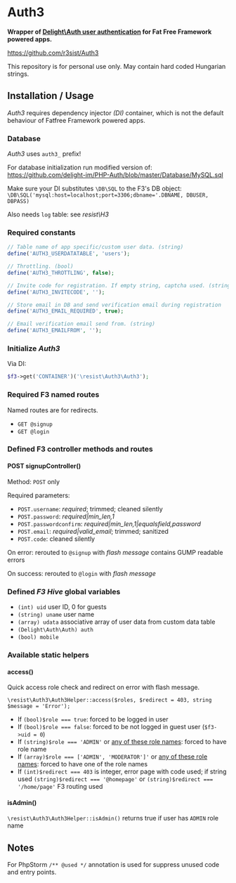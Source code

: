 # Auth3

**Wrapper of [Delight\Auth user authentication](https://github.com/delight-im/PHP-Auth) for Fat Free Framework powered apps.**

https://github.com/r3sist/Auth3

This repository is for personal use only. May contain hard coded Hungarian strings.

## Installation / Usage

*Auth3* requires dependency injector *(DI)* container, which is not the default behaviour of Fatfree Framework powered apps.

### Database

*Auth3* uses `auth3_` prefix!

For database initialization run modified version of: https://github.com/delight-im/PHP-Auth/blob/master/Database/MySQL.sql  

Make sure your DI substitutes `\DB\SQL` to the F3's DB object: `\DB\SQL('mysql:host=localhost;port=3306;dbname='.DBNAME, DBUSER, DBPASS)`

Also needs `log` table: see *resist\H3*

### Required constants

```php
// Table name of app specific/custom user data. (string)
define('AUTH3_USERDATATABLE', 'users');

// Throttling. (bool)
define('AUTH3_THROTTLING', false);

// Invite code for registration. If empty string, captcha used. (string)
define('AUTH3_INVITECODE', '');

// Store email in DB and send verification email during registration
define('AUTH3_EMAIL_REQUIRED', true);

// Email verification email send from. (string)
define('AUTH3_EMAILFROM', '');
```

### Initialize *Auth3*

Via DI:

```php
$f3->get('CONTAINER')('\resist\Auth3\Auth3');
```

### Required F3 named routes

Named routes are for redirects.

+ `GET @signup`
+ `GET @login`

### Defined F3 controller methods and routes

#### POST signupController()

Method: `POST` only

Required parameters: 

+ `POST.username`: *required*; trimmed; cleaned silently
+ `POST.password`: *required|min_len,1*
+ `POST.passwordconfirm`: *required|min_len,1|equalsfield,password*
+ `POST.email`: *required|valid_email*; trimmed; sanitized
+ `POST.code`: cleaned silently

On error: rerouted to `@signup` with *flash message* contains GUMP readable errors

On success: rerouted to `@login` with *flash message*

### Defined *F3 Hive* global variables

+ `(int) uid` user ID, 0 for guests
+ `(string) uname` user name
+ `(array) udata` associative array of user data from custom data table
+ `(Delight\Auth\Auth) auth`
+ `(bool) mobile`

### Available static helpers

#### access()

Quick access role check and redirect on error with flash message.

`\resist\Auth3\Auth3Helper::access($roles, $redirect = 403, string $message = 'Error');`

+ If `(bool)$role === true`: forced to be logged in user
+ If `(bool)$role === false`: forced to be not logged in guest user (`$f3->uid = 0`)
+ If `(string)$role === 'ADMIN'` or [any of these role names](https://github.com/delight-im/PHP-Auth/blob/master/src/Role.php): forced to have role name
+ If `(array)$role === ['ADMIN', 'MODERATOR']'` or [any of these role names](https://github.com/delight-im/PHP-Auth/blob/master/src/Role.php): forced to have one of the role names
+ If `(int)$redirect === 403` is integer, error page with code used; if string used `(string)$redirect === '@homepage'` or `(string)$redirect === '/home/page'` F3 routing used

#### isAdmin()

`\resist\Auth3\Auth3Helper::isAdmin()` returns true if user has `ADMIN` role name

## Notes

For PhpStorm `/** @used */` annotation is used for suppress unused code and entry points.